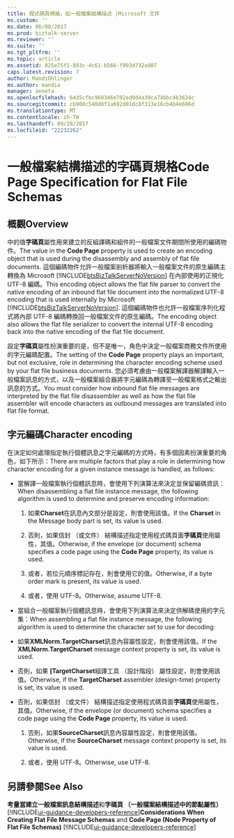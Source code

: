 ```yaml
---
title: 程式碼頁規格，如一般檔案結構描述 |Microsoft 文件
ms.custom: ''
ms.date: 06/08/2017
ms.prod: biztalk-server
ms.reviewer: ''
ms.suite: ''
ms.tgt_pltfrm: ''
ms.topic: article
ms.assetid: 825e75f1-893c-4c61-b566-f893d732a907
caps.latest.revision: 7
author: MandiOhlinger
ms.author: mandia
manager: anneta
ms.openlocfilehash: 64d5cfbc960346e702ed0d4a39ca74bbc4b3634c
ms.sourcegitcommit: cb908c540d8f1a692d01dc8f313e16cb4b4e696d
ms.translationtype: MT
ms.contentlocale: zh-TW
ms.lasthandoff: 09/20/2017
ms.locfileid: "22232262"
---
```

# <a name="code-page-specification-for-flat-file-schemas"></a><span data-ttu-id="86b04-102">一般檔案結構描述的字碼頁規格</span><span class="sxs-lookup"><span data-stu-id="86b04-102">Code Page Specification for Flat File Schemas</span></span>

## <a name="overview"></a><span data-ttu-id="86b04-103">概觀</span><span class="sxs-lookup"><span data-stu-id="86b04-103">Overview</span></span>
<span data-ttu-id="86b04-104">中的值**字碼頁**屬性用來建立的反組譯碼和組件的一般檔案文件期間所使用的編碼物件。</span><span class="sxs-lookup"><span data-stu-id="86b04-104">The value in the **Code Page** property is used to create an encoding object that is used during the disassembly and assembly of flat file documents.</span></span> <span data-ttu-id="86b04-105">這個編碼物件允許一般檔案剖析器將輸入一般檔案文件的原生編碼主轉換為 Microsoft [!INCLUDE[btsBizTalkServerNoVersion](../includes/btsbiztalkservernoversion-md.md)] 在內部使用的正規化 UTF-8 編碼。</span><span class="sxs-lookup"><span data-stu-id="86b04-105">This encoding object allows the flat file parser to convert the native encoding of an inbound flat file document into the normalized UTF-8 encoding that is used internally by Microsoft [!INCLUDE[btsBizTalkServerNoVersion](../includes/btsbiztalkservernoversion-md.md)].</span></span> <span data-ttu-id="86b04-106">這個編碼物件也允許一般檔案序列化程式將內部 UTF-8 編碼轉換回一般檔案文件的原生編碼。</span><span class="sxs-lookup"><span data-stu-id="86b04-106">The encoding object also allows the flat file serializer to convert the internal UTF-8 encoding back into the native encoding of the flat file document.</span></span>  
  
 <span data-ttu-id="86b04-107">設定**字碼頁**屬性扮演重要的是，但不是唯一，角色中決定一般檔案商務文件所使用的字元編碼配置。</span><span class="sxs-lookup"><span data-stu-id="86b04-107">The setting of the **Code Page** property plays an important, but not exclusive, role in determining the character encoding scheme used by your flat file business documents.</span></span> <span data-ttu-id="86b04-108">您必須考慮由一般檔案解譯器解譯輸入一般檔案訊息的方式，以及一般檔案組合器將字元編碼為轉譯至一般檔案格式之輸出訊息的方式。</span><span class="sxs-lookup"><span data-stu-id="86b04-108">You must consider how inbound flat file messages are interpreted by the flat file disassembler as well as how the flat file assembler will encode characters as outbound messages are translated into flat file format.</span></span>  

## <a name="character-encoding"></a><span data-ttu-id="86b04-109">字元編碼</span><span class="sxs-lookup"><span data-stu-id="86b04-109">Character encoding</span></span>  
 <span data-ttu-id="86b04-110">在決定如何處理指定執行個體訊息之字元編碼的方式時，有多個因素扮演重要的角色，如下所示：</span><span class="sxs-lookup"><span data-stu-id="86b04-110">There are multiple factors that play a role in determining how character encoding for a given instance message is handled, as follows:</span></span>  
  
-   <span data-ttu-id="86b04-111">當解譯一般檔案執行個體訊息時，會使用下列演算法來決定並保留編碼資訊：</span><span class="sxs-lookup"><span data-stu-id="86b04-111">When disassembling a flat file instance message, the following algorithm is used to determine and preserve encoding information:</span></span>  
  
    1.  <span data-ttu-id="86b04-112">如果**Charset**在訊息內文部分是設定，則會使用該值。</span><span class="sxs-lookup"><span data-stu-id="86b04-112">If the **Charset** in the Message body part is set, its value is used.</span></span>  
  
    2.  <span data-ttu-id="86b04-113">否則，如果信封 （或文件） 結構描述指定使用程式碼頁面**字碼頁**使用屬性，其值。</span><span class="sxs-lookup"><span data-stu-id="86b04-113">Otherwise, if the envelope (or document) schema specifies a code page using the **Code Page** property, its value is used.</span></span>  
  
    3.  <span data-ttu-id="86b04-114">或者，若位元順序標記存在，則會使用它的值。</span><span class="sxs-lookup"><span data-stu-id="86b04-114">Otherwise, if a byte order mark is present, its value is used.</span></span>  
  
    4.  <span data-ttu-id="86b04-115">或者，使用 UTF-8。</span><span class="sxs-lookup"><span data-stu-id="86b04-115">Otherwise, assume UTF-8.</span></span>  
  
-   <span data-ttu-id="86b04-116">當組合一般檔案執行個體訊息時，會使用下列演算法來決定供解碼使用的字元集：</span><span class="sxs-lookup"><span data-stu-id="86b04-116">When assembling a flat file instance message, the following algorithm is used to determine the character set to use for decoding:</span></span>  
  
-   <span data-ttu-id="86b04-117">如果**XMLNorm.TargetCharset**訊息內容屬性設定，則會使用該值。</span><span class="sxs-lookup"><span data-stu-id="86b04-117">If the **XMLNorm.TargetCharset** message context property is set, its value is used.</span></span>  
  
-   <span data-ttu-id="86b04-118">否則，如果 **[TargetCharset**組譯工具 （設計階段） 屬性設定，則會使用該值。</span><span class="sxs-lookup"><span data-stu-id="86b04-118">Otherwise, if the **TargetCharset** assembler (design-time) property is set, its value is used.</span></span>  
  
-   <span data-ttu-id="86b04-119">否則，如果信封 （或文件） 結構描述指定使用程式碼頁面**字碼頁**使用屬性，其值。</span><span class="sxs-lookup"><span data-stu-id="86b04-119">Otherwise, if the envelope (or document) schema specifies a code page using the **Code Page** property, its value is used.</span></span>  
  
    1.  <span data-ttu-id="86b04-120">否則，如果**SourceCharset**訊息內容屬性設定，則會使用該值。</span><span class="sxs-lookup"><span data-stu-id="86b04-120">Otherwise, if the **SourceCharset** message context property is set, its value is used.</span></span>  
  
    2.  <span data-ttu-id="86b04-121">或者，使用 UTF-8。</span><span class="sxs-lookup"><span data-stu-id="86b04-121">Otherwise, use UTF-8.</span></span>  
  
## <a name="see-also"></a><span data-ttu-id="86b04-122">另請參閱</span><span class="sxs-lookup"><span data-stu-id="86b04-122">See Also</span></span>  
 <span data-ttu-id="86b04-123">**考量當建立一般檔案訊息結構描述**和**字碼頁 （一般檔案結構描述中的節點屬性）**[!INCLUDE[ui-guidance-developers-reference](../includes/ui-guidance-developers-reference.md)]</span><span class="sxs-lookup"><span data-stu-id="86b04-123">**Considerations When Creating Flat File Message Schemas** and **Code Page (Node Property of Flat File Schemas)** [!INCLUDE[ui-guidance-developers-reference](../includes/ui-guidance-developers-reference.md)]</span></span>